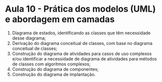 # Aula 10 - Prática dos modelos (UML) e abordagem em camadas 

1. Diagrama de estados, identificando as classes que têm necessidade desse diagrama; 
2. Derivação do diagrama conceitual de classes, com base no diagrama conceitual de classes; 
3. Construção do diagrama de atividades para casos de uso complexos e/ou identificar a necessidade de diagrama de atividades para métodos de classes com algoritmos complexos; 
4. Construção do diagrama de componentes; 
5. Construção do diagrama de implantação. 